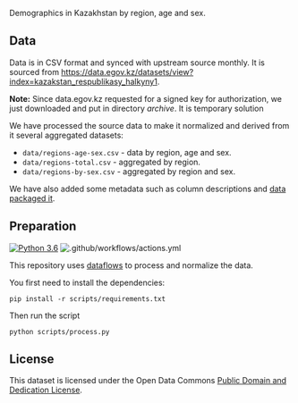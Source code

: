 Demographics in Kazakhstan by region, age and sex.

## Data

Data is in CSV format and synced with upstream source monthly. It is sourced from https://data.egov.kz/datasets/view?index=kazakstan_respublikasy_halkyny1.

**Note:** Since data.egov.kz requested for a signed key for authorization, we just downloaded and put in directory *archive*. It is temporary solution

We have processed the source data to make it normalized and derived from it several aggregated datasets:

* `data/regions-age-sex.csv` - data by region, age and sex.
* `data/regions-total.csv` - aggregated by region.
* `data/regions-by-sex.csv` - aggregated by region and sex.

We have also added some metadata such as column descriptions and [data packaged it][dp].

[dp]: https://frictionlessdata.io/data-package/

## Preparation

[![Python 3.6](https://img.shields.io/badge/python-3.6-blue.svg)](https://www.python.org/downloads/release/python-360/)
![.github/workflows/actions.yml](https://github.com/anuveyatsu/demographics-kz/workflows/.github/workflows/actions.yml/badge.svg?branch=master)

This repository uses [dataflows](https://github.com/datahq/dataflows) to process and normalize the data.

You first need to install the dependencies:

```
pip install -r scripts/requirements.txt
```

Then run the script

```
python scripts/process.py
```

## License

This dataset is licensed under the Open Data Commons [Public Domain and Dedication License][pddl].

[pddl]: https://www.opendatacommons.org/licenses/pddl/1-0/
